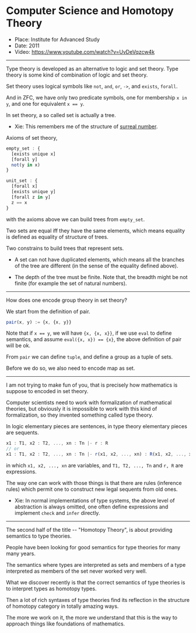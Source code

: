 # Computer Science and Homotopy Theory

- Place: Institute for Advanced Study
- Date: 2011
- Video: https://www.youtube.com/watch?v=UvDeVqzcw4k

------

Type theory is developed as an alternative to logic and set theory.
Type theory is some kind of combination of logic and set theory.

Set theory uses logical symbols
like `not`, `and`, `or`, `->`,
and `exists`, `forall`.

And in ZFC, we have only two predicate symbols,
one for membership `x in y`,
and one for equivalent `x == y`.

In set theory, a so called set is actually a tree.

- Xie: This remembers me of the structure of [surreal number](https://en.wikipedia.org/wiki/Surreal_number).

Axioms of set theory,

``` js
empty_set : {
  [exists unique x]
  [forall y]
  not(y in x)
}

unit_set : {
  [forall x]
  [exists unique y]
  [forall z in y]
  z == x
}
```

with the axioms above we can build trees from `empty_set`.

Two sets are equal iff they have the same elements,
which means equality is defined as equality of structure of trees.

Two constrains to build trees that represent sets.

- A set can not have duplicated elements,
  which means all the branches of the tree are different
  (in the sense of the equality defined above).

- The depth of the tree must be finite.
  Note that, the breadth might be not finite (for example the set of natural numbers).

------

How does one encode group theory in set theory?

We start from the definition of pair.

``` js
pair(x, y) := {x, {x, y}}
```

Note that if `x == y`, we will have `{x, {x, x}}`,
if we use `eval` to define semantics,
and assume `eval({x, x}) == {x}`,
the above definition of pair will be ok.

From `pair` we can define `tuple`,
and define a group as a tuple of sets.

Before we do so, we also need to encode map as set.

------

I am not trying to make fun of you,
that is precisely how mathematics is suppose to encoded in set theory.

Computer scientists need to work with formalization of mathematical theories,
but obviously it is impossible to work with this kind of formalization,
so they invented something called type theory.

In logic elementary pieces are sentences,
in type theory elementary pieces are sequents.

``` js
x1 : T1, x2 : T2, ..., xn : Tn |- r : R
// or
x1 : T1, x2 : T2, ..., xn : Tn |- r(x1, x2, ..., xn) : R(x1, x2, ..., xn)
```

in which `x1, x2, ..., xn` are variables,
and `T1, T2, ..., Tn` and `r, R` are expressions.

The way one can work with those things is that
there are rules (inference rules) which permit one
to construct new legal sequents from old ones.

- Xie: In normal implementations of type systems,
  the above level of abstraction is always omitted,
  one often define expressions and implement `check` and `infer` directly.

------

The second half of the title -- "Homotopy Theory",
is about providing semantics to type theories.

People have been looking for good semantics for type theories for many many years.

The semantics where types are interpreted as sets
and members of a type interpreted as members of the set
never worked very well.

What we discover recently is that the correct semantics of type theories
is to interpret types as homotopy types.

Then a lot of rich syntaxes of type theories find its reflection
in the structure of homotopy category in totally amazing ways.

The more we work on it, the more we understand that
this is the way to approach things like foundations of mathematics.
